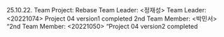 25.10.22. Team Project: Rebase
Team Leader: <정재성>
Team Leader: <20221074>
Project 04 version1 completed
2nd Team Member: <박민서>
“2nd Team Member: <20221050>
“Project 04 version2 completed